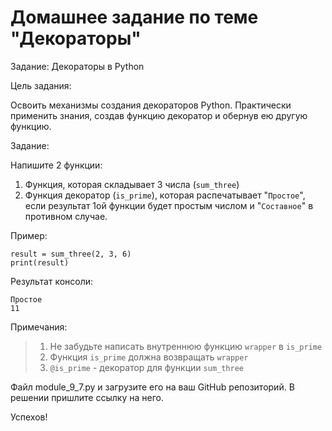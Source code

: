# Домашнее задание по теме "Декораторы"

Задание: Декораторы в Python

Цель задания:

Освоить механизмы создания декораторов Python.
Практически применить знания, создав функцию декоратор и обернув ею
другую функцию.

Задание:

Напишите 2 функции:
1. Функция, которая складывает 3 числа (```sum_three```)
2. Функция декоратор (```is_prime```), которая распечатывает "```Простое```",
   если результат 1ой функции будет простым числом и "```Составное```" в
   противном случае.

Пример:
```
result = sum_three(2, 3, 6)
print(result)
```

Результат консоли:
```
Простое
11
```

Примечания:
> 1. Не забудьте написать внутреннюю функцию ```wrapper``` в ```is_prime```
> 2. Функция ```is_prime``` должна возвращать ```wrapper```
> 3. ```@is_prime``` - декоратор для функции ```sum_three```

Файл module_9_7.py и загрузите его на ваш GitHub репозиторий. В решении
пришлите ссылку на него.

Успехов!
